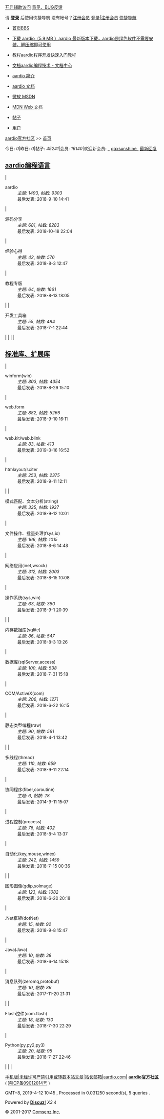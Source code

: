 [开启辅助访问](javascript:; "开启辅助访问") [意见、BUG反馈](http://bbs.aardio.com/plugin.php?id=fb_opinion:main)

 请 [**登录**](javascript:;) 后使用快捷导航
 没有帐号？[注册会员](http://bbs.aardio.com/member.php?mod=register) [登录](http://bbs.aardio.com/member.php?mod=logging&action=login)|[注册会员](http://bbs.aardio.com/member.php?mod=register) [快捷导航](javascript:;)

* [首页BBS](http://bbs.aardio.com/forum.php "BBS")
* [下载 aardio（5.9 MB ）aardio 最新版本下载，aardio是绿色软件不需要安装，解压缩即可使用](http://www.aardio.com "aardio 最新版本下载，aardio是绿色软件不需要安装，解压缩即可使用")
* [教程aardio程序开发快速入门教程](http://bbs.aardio.com/forum.php?mod=forumdisplay&fid=133 "aardio程序开发快速入门教程")
* [文档aardio编程技术 - 文档中心](http://bbs.aardio.com/doc "aardio编程技术 - 文档中心")

* [aardio 简介](http://www.aardio.com)
* [aardio 文档](http://bbs.aardio.com/doc)
* [微软 MSDN](http://social.msdn.microsoft.com/Search/en-us?query=)
* [MDN Web 文档](https://developer.mozilla.org/zh-CN/docs/Web)

* [帖子](javascript:;)
* [用户](javascript:;)

[aardio官方社区](http://bbs.aardio.com/ "首页") _>>_ [首页](http://bbs.aardio.com/forum.php)

今日: _0_|昨日: _0_|帖子: _45241_|会员: _16140_|欢迎新会员: _ [gqxsunshine](http://bbs.aardio.com/home.php?mod=space&username=gqxsunshine)_
[最新回复](http://bbs.aardio.com/forum.php?mod=guide&view=new "最新回复")

## [aardio编程语言](http://bbs.aardio.com/forum.php?gid=36)

|
<dl>
<dt><a>aardio</a></dt>
<dd><em>&#x4E3B;&#x9898;: 1493</em>, <em>&#x5E16;&#x6570;: 9303</em></dd><dd>
<a>&#x6700;&#x540E;&#x53D1;&#x8868;: 2018-9-10 14:41</a>
</dd>
</dl> |
<dl>
<dt><a>&#x6E90;&#x7801;&#x5206;&#x4EAB;</a></dt>
<dd><em>&#x4E3B;&#x9898;: 681</em>, <em>&#x5E16;&#x6570;: 8283</em></dd><dd>
<a>&#x6700;&#x540E;&#x53D1;&#x8868;: 2018-10-18 22:04</a>
</dd>
</dl> |
<dl>
<dt><a>&#x7ECF;&#x9A8C;&#x5FC3;&#x5F97;</a></dt>
<dd><em>&#x4E3B;&#x9898;: 42</em>, <em>&#x5E16;&#x6570;: 576</em></dd><dd>
<a>&#x6700;&#x540E;&#x53D1;&#x8868;: 2018-8-3 12:47</a>
</dd>
</dl> |
<dl>
<dt><a>&#x6559;&#x7A0B;&#x4E13;&#x7248;</a></dt>
<dd><em>&#x4E3B;&#x9898;: 64</em>, <em>&#x5E16;&#x6570;: 1661</em></dd><dd>
<a>&#x6700;&#x540E;&#x53D1;&#x8868;: 2018-8-13 18:05</a>
</dd>
</dl> |
|
<dl>
<dt><a>&#x5F00;&#x53D1;&#x5DE5;&#x5177;&#x7BB1;</a></dt>
<dd><em>&#x4E3B;&#x9898;: 55</em>, <em>&#x5E16;&#x6570;: 484</em></dd><dd>
<a>&#x6700;&#x540E;&#x53D1;&#x8868;: 2018-7-1 22:44</a>
</dd>
</dl> |  |  |  |

## [标准库、扩展库](http://bbs.aardio.com/forum.php?gid=38)

|
<dl>
<dt><a>winform(win)</a></dt>
<dd><em>&#x4E3B;&#x9898;: 803</em>, <em>&#x5E16;&#x6570;: 4354</em></dd><dd>
<a>&#x6700;&#x540E;&#x53D1;&#x8868;: 2018-8-29 15:10</a>
</dd>
</dl> |
<dl>
<dt><a>web.form</a></dt>
<dd><em>&#x4E3B;&#x9898;: 882</em>, <em>&#x5E16;&#x6570;: 5266</em></dd><dd>
<a>&#x6700;&#x540E;&#x53D1;&#x8868;: 2018-9-10 16:11</a>
</dd>
</dl> |
<dl>
<dt><a>web.kit/web.blink</a></dt>
<dd><em>&#x4E3B;&#x9898;: 83</em>, <em>&#x5E16;&#x6570;: 413</em></dd><dd>
<a>&#x6700;&#x540E;&#x53D1;&#x8868;: 2019-3-16 16:52</a>
</dd>
</dl> |
<dl>
<dt><a>htmlayout/sciter</a></dt>
<dd><em>&#x4E3B;&#x9898;: 253</em>, <em>&#x5E16;&#x6570;: 2375</em></dd><dd>
<a>&#x6700;&#x540E;&#x53D1;&#x8868;: 2018-9-11 12:11</a>
</dd>
</dl> |
|
<dl>
<dt><a>&#x6A21;&#x5F0F;&#x5339;&#x914D;&#x3001;&#x6587;&#x672C;&#x5206;&#x6790;(string)</a></dt>
<dd><em>&#x4E3B;&#x9898;: 335</em>, <em>&#x5E16;&#x6570;: 1937</em></dd><dd>
<a>&#x6700;&#x540E;&#x53D1;&#x8868;: 2018-9-12 10:01</a>
</dd>
</dl> |
<dl>
<dt><a>&#x6587;&#x4EF6;&#x64CD;&#x4F5C;&#x3001;&#x6279;&#x91CF;&#x5904;&#x7406;(fsys,io)</a></dt>
<dd><em>&#x4E3B;&#x9898;: 166</em>, <em>&#x5E16;&#x6570;: 1015</em></dd><dd>
<a>&#x6700;&#x540E;&#x53D1;&#x8868;: 2018-8-6 14:48</a>
</dd>
</dl> |
<dl>
<dt><a>&#x7F51;&#x7EDC;&#x5E94;&#x7528;(inet,wsock)</a></dt>
<dd><em>&#x4E3B;&#x9898;: 312</em>, <em>&#x5E16;&#x6570;: 2003</em></dd><dd>
<a>&#x6700;&#x540E;&#x53D1;&#x8868;: 2018-8-15 10:08</a>
</dd>
</dl> |
<dl>
<dt><a>&#x64CD;&#x4F5C;&#x7CFB;&#x7EDF;(sys,win)</a></dt>
<dd><em>&#x4E3B;&#x9898;: 63</em>, <em>&#x5E16;&#x6570;: 380</em></dd><dd>
<a>&#x6700;&#x540E;&#x53D1;&#x8868;: 2018-9-1 20:39</a>
</dd>
</dl> |
|
<dl>
<dt><a>&#x5185;&#x5B58;&#x6570;&#x636E;&#x5E93;(sqlite)</a></dt>
<dd><em>&#x4E3B;&#x9898;: 86</em>, <em>&#x5E16;&#x6570;: 547</em></dd><dd>
<a>&#x6700;&#x540E;&#x53D1;&#x8868;: 2018-8-3 13:26</a>
</dd>
</dl> |
<dl>
<dt><a>&#x6570;&#x636E;&#x5E93;(sqlServer,access)</a></dt>
<dd><em>&#x4E3B;&#x9898;: 100</em>, <em>&#x5E16;&#x6570;: 538</em></dd><dd>
<a>&#x6700;&#x540E;&#x53D1;&#x8868;: 2018-7-31 15:18</a>
</dd>
</dl> |
<dl>
<dt><a>COM/ActiveX(com)</a></dt>
<dd><em>&#x4E3B;&#x9898;: 206</em>, <em>&#x5E16;&#x6570;: 1271</em></dd><dd>
<a>&#x6700;&#x540E;&#x53D1;&#x8868;: 2018-6-22 16:15</a>
</dd>
</dl> |
<dl>
<dt><a>&#x9759;&#x6001;&#x7C7B;&#x578B;&#x7F16;&#x7A0B;(raw)</a></dt>
<dd><em>&#x4E3B;&#x9898;: 90</em>, <em>&#x5E16;&#x6570;: 561</em></dd><dd>
<a>&#x6700;&#x540E;&#x53D1;&#x8868;: 2018-4-1 13:42</a>
</dd>
</dl> |
|
<dl>
<dt><a>&#x591A;&#x7EBF;&#x7A0B;(thread)</a></dt>
<dd><em>&#x4E3B;&#x9898;: 110</em>, <em>&#x5E16;&#x6570;: 659</em></dd><dd>
<a>&#x6700;&#x540E;&#x53D1;&#x8868;: 2018-9-11 22:14</a>
</dd>
</dl> |
<dl>
<dt><a>&#x534F;&#x540C;&#x7A0B;&#x5E8F;(fiber,coroutine)</a></dt>
<dd><em>&#x4E3B;&#x9898;: 6</em>, <em>&#x5E16;&#x6570;: 28</em></dd><dd>
<a>&#x6700;&#x540E;&#x53D1;&#x8868;: 2014-9-11 15:07</a>
</dd>
</dl> |
<dl>
<dt><a>&#x8FDB;&#x7A0B;&#x63A7;&#x5236;(process)</a></dt>
<dd><em>&#x4E3B;&#x9898;: 76</em>, <em>&#x5E16;&#x6570;: 402</em></dd><dd>
<a>&#x6700;&#x540E;&#x53D1;&#x8868;: 2018-8-4 13:37</a>
</dd>
</dl> |
<dl>
<dt><a>&#x81EA;&#x52A8;&#x5316;(key,mouse,winex)</a></dt>
<dd><em>&#x4E3B;&#x9898;: 242</em>, <em>&#x5E16;&#x6570;: 1459</em></dd><dd>
<a>&#x6700;&#x540E;&#x53D1;&#x8868;: 2018-7-15 00:36</a>
</dd>
</dl> |
|
<dl>
<dt><a>&#x56FE;&#x5F62;&#x56FE;&#x50CF;(gdip,soImage)</a></dt>
<dd><em>&#x4E3B;&#x9898;: 123</em>, <em>&#x5E16;&#x6570;: 1082</em></dd><dd>
<a>&#x6700;&#x540E;&#x53D1;&#x8868;: 2018-6-20 20:18</a>
</dd>
</dl> |
<dl>
<dt><a>.Net&#x6846;&#x67B6;(dotNet)</a></dt>
<dd><em>&#x4E3B;&#x9898;: 15</em>, <em>&#x5E16;&#x6570;: 92</em></dd><dd>
<a>&#x6700;&#x540E;&#x53D1;&#x8868;: 2018-9-8 15:47</a>
</dd>
</dl> |
<dl>
<dt><a>Java(Java)</a></dt>
<dd><em>&#x4E3B;&#x9898;: 10</em>, <em>&#x5E16;&#x6570;: 38</em></dd><dd>
<a>&#x6700;&#x540E;&#x53D1;&#x8868;: 2018-6-14 15:18</a>
</dd>
</dl> |
<dl>
<dt><a>&#x6D88;&#x606F;&#x961F;&#x5217;(zeromq,protobuf)</a></dt>
<dd><em>&#x4E3B;&#x9898;: 10</em>, <em>&#x5E16;&#x6570;: 86</em></dd><dd>
<a>&#x6700;&#x540E;&#x53D1;&#x8868;: 2017-11-20 21:31</a>
</dd>
</dl> |
|
<dl>
<dt><a>Flash&#x63A7;&#x4EF6;(com.flash)</a></dt>
<dd><em>&#x4E3B;&#x9898;: 18</em>, <em>&#x5E16;&#x6570;: 130</em></dd><dd>
<a>&#x6700;&#x540E;&#x53D1;&#x8868;: 2018-7-30 22:29</a>
</dd>
</dl> |
<dl>
<dt><a>Python(py,py2,py3)</a></dt>
<dd><em>&#x4E3B;&#x9898;: 20</em>, <em>&#x5E16;&#x6570;: 95</em></dd><dd>
<a>&#x6700;&#x540E;&#x53D1;&#x8868;: 2018-7-27 22:46</a>
</dd>
</dl> |  |  |

[手机版](http://bbs.aardio.com/forum.php?mobile=yes)|[未经许可严禁引用或转载本站文章](http://bbs.aardio.com/)|[站长邮箱](libraries/std/mailto:jacen.he@aardio.com)|[aardio.com](http://www.aardio.com/ "aardio官网")| **[aardio官方社区](http://bbs.aardio.com/)** ( [皖ICP备09012014号](http://www.miitbeian.gov.cn/) )

GMT+8, 2019-4-12 10:45 , Processed in 0.031250 second(s), 5 queries .

Powered by **[Discuz!](http://www.discuz.net)** _X3.4_

© 2001-2017 [Comsenz Inc.](http://www.comsenz.com)
